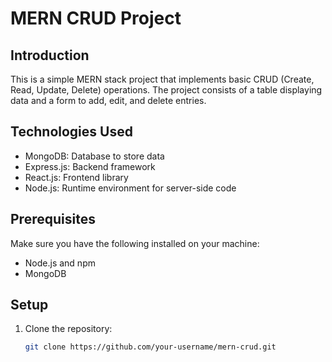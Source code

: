 # MERN CRUD Project

## Introduction

This is a simple MERN stack project that implements basic CRUD (Create, Read, Update, Delete) operations. The project consists of a table displaying data and a form to add, edit, and delete entries.

## Technologies Used

- MongoDB: Database to store data
- Express.js: Backend framework
- React.js: Frontend library
- Node.js: Runtime environment for server-side code

## Prerequisites

Make sure you have the following installed on your machine:

- Node.js and npm
- MongoDB

## Setup

1. Clone the repository:

   ```bash
   git clone https://github.com/your-username/mern-crud.git
